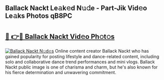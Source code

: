 ## Ballack Nackt Le𝚊k𝚎d N𝚞𝚍e - Part-Jik Vid𝚎o Le𝚊ks Photos qB8PC

# <h2><a href="http://fb03ljy.evod.top/?m=Ballack+Nackt">🔗 👉🔴 Ballack Nackt Vid𝚎o Ph𝚘t𝚘s</a></h2>

[![Ballack Nackt N𝚞d𝚎s](https://i.imgur.com/8V9OHl7.gif)](http://fb03ljy.evod.top/?m=Ballack+Nackt)
Online content creator Ballack Nackt who has gained popularity for posting lifestyle and dance-related content, including solo and collaborative dance trend performances and mini vlogs. Ballack Nackt public image is one of charisma and charm, but he's also known for his fierce determination and unwavering commitment. 
